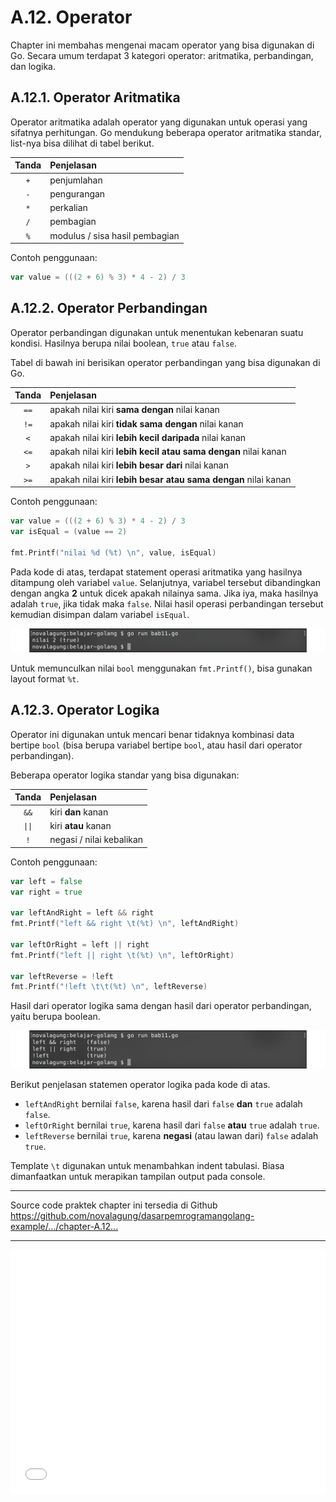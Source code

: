# A.12. Operator

Chapter ini membahas mengenai macam operator yang bisa digunakan di Go. Secara umum terdapat 3 kategori operator: aritmatika, perbandingan, dan logika.

## A.12.1. Operator Aritmatika

Operator aritmatika adalah operator yang digunakan untuk operasi yang sifatnya perhitungan. Go mendukung beberapa operator aritmatika standar, list-nya bisa dilihat di tabel berikut.

| Tanda | Penjelasan                     |
|:-----:|:------------------------------ |
|  `+`  | penjumlahan                    |
|  `-`  | pengurangan                    |
|  `*`  | perkalian                      |
|  `/`  | pembagian                      |
|  `%`  | modulus / sisa hasil pembagian |

Contoh penggunaan:

```go
var value = (((2 + 6) % 3) * 4 - 2) / 3
```

## A.12.2. Operator Perbandingan

Operator perbandingan digunakan untuk menentukan kebenaran suatu kondisi. Hasilnya berupa nilai boolean, `true` atau `false`.

Tabel di bawah ini berisikan operator perbandingan yang bisa digunakan di Go.

|  Tanda  | Penjelasan                                                     |
|:-------:|:-------------------------------------------------------------- |
|  `==`   | apakah nilai kiri **sama dengan** nilai kanan                  |
|  `!=`   | apakah nilai kiri **tidak sama dengan** nilai kanan            |
| `<`  | apakah nilai kiri **lebih kecil daripada** nilai kanan         |
| `<=` | apakah nilai kiri **lebih kecil atau sama dengan** nilai kanan |
| `>`  | apakah nilai kiri **lebih besar dari** nilai kanan             |
| `>=` | apakah nilai kiri **lebih besar atau sama dengan** nilai kanan |

Contoh penggunaan:

```go
var value = (((2 + 6) % 3) * 4 - 2) / 3
var isEqual = (value == 2)

fmt.Printf("nilai %d (%t) \n", value, isEqual)
```

Pada kode di atas, terdapat statement operasi aritmatika yang hasilnya ditampung oleh variabel `value`. Selanjutnya, variabel tersebut dibandingkan dengan angka **2** untuk dicek apakah nilainya sama. Jika iya, maka hasilnya adalah `true`, jika tidak maka `false`. Nilai hasil operasi perbandingan tersebut kemudian disimpan dalam variabel `isEqual`.

![Penggunaan operator perbandingan](images/A_operator_1_operator_comparison.png)

Untuk memunculkan nilai `bool` menggunakan `fmt.Printf()`, bisa gunakan layout format `%t`.

## A.12.3. Operator Logika

Operator ini digunakan untuk mencari benar tidaknya kombinasi data bertipe `bool` (bisa berupa variabel bertipe `bool`, atau hasil dari operator perbandingan).

Beberapa operator logika standar yang bisa digunakan:

|           Tanda           | Penjelasan               |
|:-------------------------:|:------------------------ |
|       `&&`        | kiri **dan** kanan       |
| <code>&#124;&#124;</code> | kiri **atau** kanan      |
|            `!`            | negasi / nilai kebalikan |

Contoh penggunaan:

```go
var left = false
var right = true

var leftAndRight = left && right
fmt.Printf("left && right \t(%t) \n", leftAndRight)

var leftOrRight = left || right
fmt.Printf("left || right \t(%t) \n", leftOrRight)

var leftReverse = !left
fmt.Printf("!left \t\t(%t) \n", leftReverse)
```

Hasil dari operator logika sama dengan hasil dari operator perbandingan, yaitu berupa boolean.

![Penerapan operator logika](images/A_operator_2_operator_logical.png)

Berikut penjelasan statemen operator logika pada kode di atas.

 - `leftAndRight` bernilai `false`, karena hasil dari `false` **dan** `true` adalah `false`.
 - `leftOrRight` bernilai `true`, karena hasil dari `false` **atau** `true` adalah `true`.
 - `leftReverse` bernilai `true`, karena **negasi** (atau lawan dari) `false` adalah `true`.

Template `\t` digunakan untuk menambahkan indent tabulasi. Biasa dimanfaatkan untuk merapikan tampilan output pada console.

---

<div class="source-code-link">
    <div class="source-code-link-message">Source code praktek chapter ini tersedia di Github</div>
    <a href="https://github.com/novalagung/dasarpemrogramangolang-example/tree/master/chapter-A.12-operator">https://github.com/novalagung/dasarpemrogramangolang-example/.../chapter-A.12...</a>
</div>

---

<iframe src="partial/ebooks.html" width="100%" height="390px" frameborder="0" scrolling="no"></iframe>
